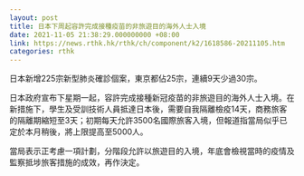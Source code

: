```yaml
---
layout: post
title: 日本下周起容許完成接種疫苗的非旅遊目的海外人士入境
date: 2021-11-05 21:38:29.000000000 +08:00
link: https://news.rthk.hk/rthk/ch/component/k2/1618586-20211105.htm
categories: rthk
---
```


日本新增225宗新型肺炎確診個案，東京都佔25宗，連續9天少過30宗。

日本政府宣布下星期一起，容許完成接種新冠疫苗的非旅遊目的海外人士入境。在新措施下，學生及受訓技術人員抵達日本後，需要自我隔離檢疫14天，商務旅客的隔離期縮短至3天；初期每天允許3500名國際旅客入境，但報道指當局似乎已定於本月稍後，將上限提高至5000人。

當局表示正考慮一項計劃，分階段允許以旅遊目的入境，年底會檢視當時的疫情及監察抵埗旅客措施的成效，再作決定。
